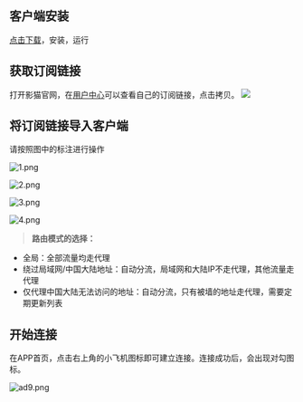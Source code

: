 

## 客户端安装

[ 点击下载](https://yun-1256050155.cos.ap-beijing.myqcloud.com/ssr/ssr-android.apk)，安装，运行

## 获取订阅链接

打开影猫官网，在[用户中心](https://sscat.me/user)可以查看自己的订阅链接，点击拷贝。
![](https://i.loli.net/2018/09/22/5ba51d0287c33.png)


## 将订阅链接导入客户端

请按照图中的标注进行操作

![1.png](https://i.loli.net/2018/09/23/5ba72be053d41.png)

![2.png](https://i.loli.net/2018/09/23/5ba72be0487cf.png)

![3.png](https://i.loli.net/2018/09/23/5ba72be04b775.png)

![4.png](https://i.loli.net/2018/09/23/5ba72be05c130.png)


> **路由模式的选择：**

* 全局：全部流量均走代理
* 绕过局域网/中国大陆地址：自动分流，局域网和大陆IP不走代理，其他流量走代理
* 仅代理中国大陆无法访问的地址：自动分流，只有被墙的地址走代理，需要定期更新列表


## 开始连接

在APP首页，点击右上角的小飞机图标即可建立连接。连接成功后，会出现对勾图标。

![ad9.png](https://i.loli.net/2018/09/23/5ba72bdf9762b.png)



